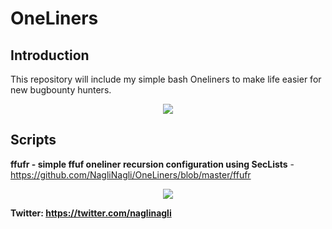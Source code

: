
# OneLiners

## Introduction

This repository will include my simple bash Oneliners to make life easier for new bugbounty hunters.

<p align="center"> 
<img src="https://raw.githubusercontent.com/NagliNagli/naglinagli.github.io/master/images/BASH.jpeg">
</p>

## Scripts

**ffufr - simple ffuf oneliner recursion configuration using SecLists** - <https://github.com/NagliNagli/OneLiners/blob/master/ffufr>

<p align="center"> 
<img src="https://raw.githubusercontent.com/NagliNagli/naglinagli.github.io/master/images/finalffufr.png">
</p>


**Twitter: https://twitter.com/naglinagli** 
